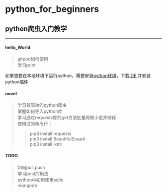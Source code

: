 # python_for_beginners
## python爬虫入门教学  
---
#### hello_World
> gitpod如何使用  
> 学习print   

如果想要在本地环境下运行python，需要安装[python环境](https://www.python.org/)，下载[IDE](https://code.visualstudio.com/),并安装python插件
#### novel
> 学习最简单的python爬虫  
> 掌握如何导入python库  
> 学习通过requests库的get方法批量爬取小说并储存  
> 使用过的命令行： 
>> pip3 install requests  
>> pip3 install BeautifulSoup4  
>> pip3 install lxml  
#### TODO  
> 如何pull,push  
> 学习post的用法  
> python中如何使用sqlie  
> mongodb